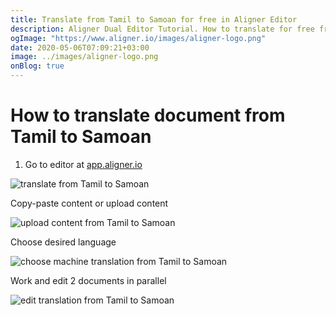 ```yaml
---
title: Translate from Tamil to Samoan for free in Aligner Editor
description: Aligner Dual Editor Tutorial. How to translate for free from Tamil to Samoan. Aligner is multilingual document management platform. 
ogImage: "https://www.aligner.io/images/aligner-logo.png"
date: 2020-05-06T07:09:21+03:00
image: ../images/aligner-logo.png
onBlog: true
---
```


# How to translate document from Tamil to Samoan

1. Go to editor at [app.aligner.io](https://app.aligner.io "Aligner App web page")

![translate from Tamil to Samoan](../aligner-blank-editor.png "translate from Tamil to Samoan")

Copy-paste content or upload content

![upload content from Tamil to Samoan](../aligner-uploaded-document.png "upload content from Tamil to Samoan")

Choose desired language

![choose machine translation from Tamil to Samoan](../aligner-language-dropdown.png "choose machine translation from Tamil to Samoan")

Work and edit 2 documents in parallel

![edit translation from Tamil to Samoan](../aligner-double-sitded-editor.png "edit translation from Tamil to Samoan")

